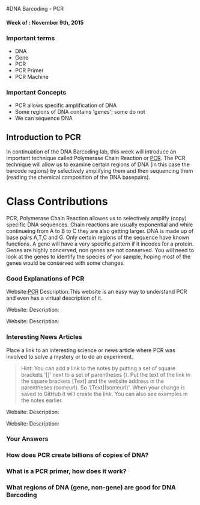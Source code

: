#DNA Barcoding - PCR
#### Week of : November 9th, 2015

### Important terms

* DNA
* Gene
* PCR
* PCR Primer
* PCR Machine




### Important Concepts
* PCR allows specific amplification of DNA
* Some regions of DNA contains 'genes'; some do not
* We can sequence DNA



## Introduction to PCR

In continuation of the DNA Barcoding lab, this week will introduce an important technique called Polymerase Chain Reaction or [PCR](https://en.wikipedia.org/wiki/Polymerase_chain_reaction). The PCR technique will allow us to examine certain regions of DNA (in this case the barcode regions) by selectively amplifying them and then sequencing them (reading the chemical composition of the DNA basepairs). 

# Class Contributions
PCR, Polymerase Chain Reaction allowes us to selectively amplify (copy) specific DNA sequences. Chain reactions are usually exponential and while continueing from A to B to C they are also getting larger. DNA is made up of base pairs A,T,C and G. Only certain regions of the sequence have known functions. A gene will have a very specific pattern if it incodes for a protein. Genes are highly concerved, non genes are not conserved. You will need to look at the genes to identify the species of yor sample, hoping most of the genes would be conserved with some changes. 
### Good Explanations of PCR

Website:[PCR](http://learn.genetics.utah.edu/content/labs/pcr/)
Description:This website is an easy way to understand PCR and even has a virtual description of it.

Website:
Description:

Website:
Description:

### Interesting News Articles

Place a link to an interesting science or news article where PCR was involved to solve a mystery or to do an experiment. 

>Hint: You can add a link to the notes by putting a set of square brackets '[]' next to a set of parentheses (). Put the text of the link in the square brackets [Text] and the website address in the parentheses (someurl). So '\[Text](someurl)'. When your change is saved  to GitHub it will create the link. You can also see examples in the notes earlier. 

Website:
Description:

Website:
Description:

### Your Answers

### How does PCR create billions of copies of DNA?
### What is a PCR primer, how does it work?
### What regions of DNA (gene, non-gene) are good for DNA Barcoding
